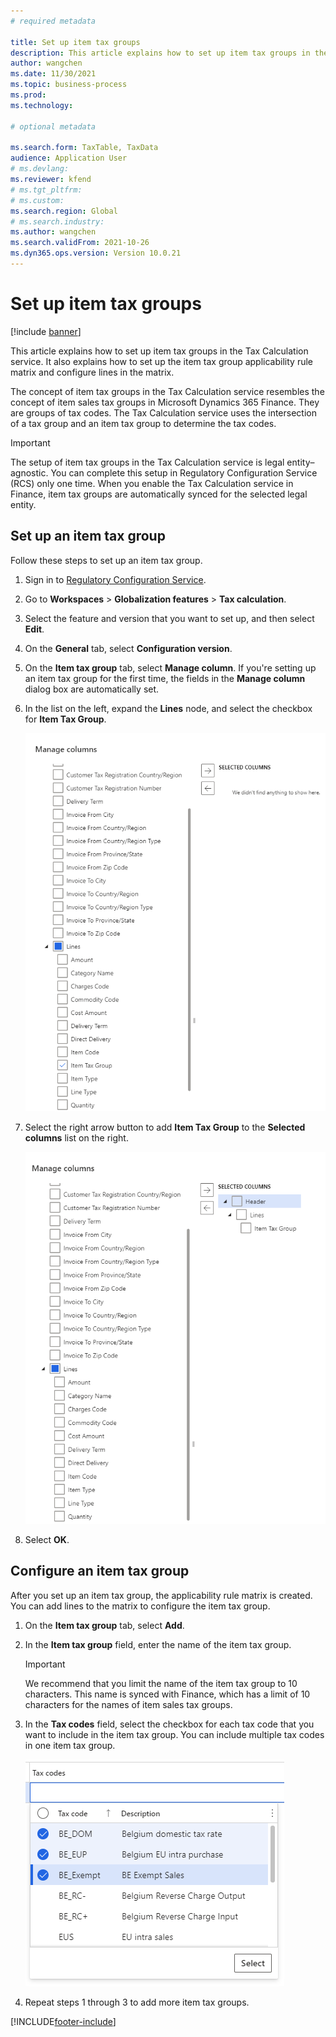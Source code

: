 ```yaml
---
# required metadata 

title: Set up item tax groups
description: This article explains how to set up item tax groups in the Tax Calculation service. 
author: wangchen
ms.date: 11/30/2021
ms.topic: business-process 
ms.prod:  
ms.technology:  

# optional metadata 

ms.search.form: TaxTable, TaxData   
audience: Application User 
# ms.devlang:  
ms.reviewer: kfend
# ms.tgt_pltfrm:  
# ms.custom:  
ms.search.region: Global
# ms.search.industry: 
ms.author: wangchen
ms.search.validFrom: 2021-10-26 
ms.dyn365.ops.version: Version 10.0.21 
---
```


# Set up item tax groups

[!include [banner](../includes/banner.md)]

This article explains how to set up item tax groups in the Tax Calculation service. It also explains how to set up the item tax group applicability rule matrix and configure lines in the matrix.

The concept of item tax groups in the Tax Calculation service resembles the concept of item sales tax groups in Microsoft Dynamics 365 Finance. They are groups of tax codes. The Tax Calculation service uses the intersection of a tax group and an item tax group to determine the tax codes.

> [!IMPORTANT]
> The setup of item tax groups in the Tax Calculation service is legal entity–agnostic. You can complete this setup in Regulatory Configuration Service (RCS) only one time. When you enable the Tax Calculation service in Finance, item tax groups are automatically synced for the selected legal entity.

## Set up an item tax group 

Follow these steps to set up an item tax group.

1. Sign in to [Regulatory Configuration Service](https://marketing.configure.global.dynamics.com/).
2. Go to **Workspaces** \> **Globalization features** \> **Tax calculation**.
3. Select the feature and version that you want to set up, and then select **Edit**.
4. On the **General** tab, select **Configuration version**.
5. On the **Item tax group** tab, select **Manage column**. If you're setting up an item tax group for the first time, the fields in the **Manage column** dialog box are automatically set.
6. In the list on the left, expand the **Lines** node, and select the checkbox for **Item Tax Group**.

    ![Item Tax Group selected under the Lines node in the Manage columns dialog box.](media/select-item-tax-group.png)

7. Select the right arrow button to add **Item Tax Group** to the **Selected columns** list on the right.

    ![Item Tax Group added to the Selected columns list.](media/add-item-tax-group.png)

8. Select **OK**.

## Configure an item tax group

After you set up an item tax group, the applicability rule matrix is created. You can add lines to the matrix to configure the item tax group.

1. On the **Item tax group** tab, select **Add**.
2. In the **Item tax group** field, enter the name of the item tax group.

    > [!IMPORTANT]
    > We recommend that you limit the name of the item tax group to 10 characters. This name is synced with Finance, which has a limit of 10 characters for the names of item sales tax groups.

3. In the **Tax codes** field, select the checkbox for each tax code that you want to include in the item tax group. You can include multiple tax codes in one item tax group.

    ![Multiple tax codes selected in the Tax codes field.](media/multiple-tax-codes-selection.png)

4. Repeat steps 1 through 3 to add more item tax groups.

[!INCLUDE[footer-include](../../includes/footer-banner.md)]
